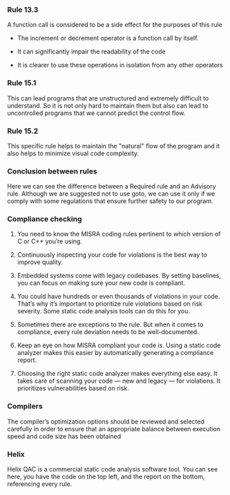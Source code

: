 ### Rule 13.3

A function call is considered to be a side effect for the purposes of this rule
- The increment or decrement operator is a function call by itself.

- It can significantly impair the readability of the code
- It is clearer to use these operations in isolation from any other operators

### Rule 15.1

This can lead programs that are unstructured and extremely difficult to understand. So it is not only hard to maintain them but also can lead to uncontrolled programs that we cannot predict the control flow.

### Rule 15.2

This specific rule helps to maintain the "natural" flow of the program and it also helps to minimize visual code complexity.

### Conclusion between rules

Here we can see the difference between a Required rule and an Advisory rule. Although we are suggested not to use goto, we can use it only if we comply with some regulations that ensure further safety to our program.

### Compliance checking

1. You need to know the MISRA coding rules pertinent to which version of C or C++ you’re using.

2. Continuously inspecting your code for violations is the best way to improve quality.

3. Embedded systems come with legacy codebases. By setting baselines, you can focus on making sure your new code is compliant.

4. You could have hundreds or even thousands of violations in your code. That’s why it’s important to prioritize rule violations based on risk severity. Some static code analysis tools can do this for you.

5. Sometimes there are exceptions to the rule. But when it comes to compliance, every rule deviation needs to be well-documented.

6. Keep an eye on how MISRA compliant your code is. Using a static code analyzer makes this easier by automatically generating a compliance report.

7. Choosing the right static code analyzer makes everything else easy. It takes care of scanning your code — new and legacy — for violations. It prioritizes vulnerabilities based on risk.

### Compilers
The compiler’s optimization options should be reviewed and selected carefully in order to ensure that an appropriate balance between execution speed and code size has been obtained

### Helix
Helix QAC is a commercial static code analysis software tool. You can see here, you have the code on the top left, and the report on the bottom, referencing every rule.